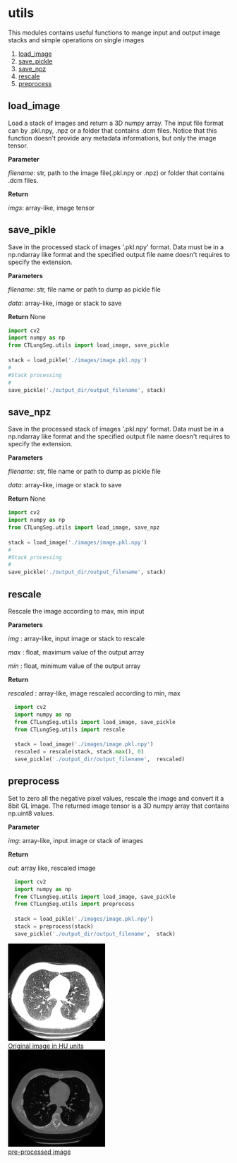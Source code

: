 # utils

This modules contains useful functions to mange input and output image stacks and simple operations on single images


1. [load_image](#load_image)
2. [save_pickle](#save_pikle)
3. [save_npz](#save_npz)
4. [rescale](#rescale)
5. [preprocess](#preprocess)


## load_image

Load a stack of images and return a 3D numpy array. The input file format can by .pkl.npy, .npz or a folder that contains .dcm files. Notice that this function doesn't provide any metadata informations, but only the image tensor.

**Parameter**

  *filename*: str, path to the image file(.pkl.npy or .npz) or folder that contains .dcm files.

**Return**

  *imgs*: array-like, image tensor

## save_pikle

Save in the processed stack of images '.pkl.npy' format. Data must be in a np.ndarray like format and the specified output file name doesn't requires to specify the extension.  

**Parameters**

  *filename*: str, file name or path to dump as pickle file

  *data*: array-like, image or stack to save

**Return** None

```python
import cv2
import numpy as np
from CTLungSeg.utils import load_image, save_pickle

stack = load_pikle('./images/image.pkl.npy')
#
#Stack processing
#
save_pickle('./output_dir/output_filename', stack)
```

## save_npz

Save in the processed stack of images '.pkl.npy' format. Data must be in a np.ndarray like format and the specified output file name doesn't requires to specify the extension.  

**Parameters**

  *filename*: str, file name or path to dump as   pickle file

  *data*: array-like, image or stack to save

**Return** None

```python
import cv2
import numpy as np
from CTLungSeg.utils import load_image, save_npz

stack = load_image('./images/image.pkl.npy')
#
#Stack processing
#
save_pickle('./output_dir/output_filename', stack)
```

## rescale

Rescale the image according to max, min input

**Parameters**

  *img* : array-like, input image or stack to rescale

  *max* : float, maximum value of the output array

  *min* : float, minimum value of the output array

**Return**

  *rescaled* : array-like, image rescaled according to min, max

```python
  import cv2
  import numpy as np
  from CTLungSeg.utils import load_image, save_pickle
  from CTLungSeg.utils import rescale

  stack = load_image('./images/image.pkl.npy')
  rescaled = rescale(stack, stack.max(), 0)
  save_pickle('./output_dir/output_filename',  rescaled)
```

## preprocess

Set to zero all the negative pixel values, rescale the image and convert it a 8bit GL image. The returned image tensor is a 3D numpy array that contains np.uint8 values.

**Parameter**

  *img*: array-like, input image or stack of images

**Return**

  *out*: array like, rescaled image

```python
  import cv2
  import numpy as np
  from CTLungSeg.utils import load_image, save_pickle
  from CTLungSeg.utils import preprocess

  stack = load_pikle('./images/image.pkl.npy')
  stack = preprocess(stack)
  save_pickle('./output_dir/output_filename',  stack)
```

<a href="https://github.com/RiccardoBiondi/segmentation/blob/master/docs/CTLungSeg/images/not_rescaled.png">
  <div class="image">
    <img src="https://github.com/RiccardoBiondi/segmentation/blob/master/docs/CTLungSeg/images/not_rescaled.png" width="220" height="220">
  </div>
  <div class="text_caption"> Original image in HU units </div>
</a>

<a href="https://github.com/RiccardoBiondi/segmentation/blob/master/docs/CTLungSeg/images/rescaled.png">
  <div class="image">
    <img src="https://github.com/RiccardoBiondi/segmentation/blob/master/docs/CTLungSeg/images/rescaled.png" width="220" height="220">
  </div>
  <div class="text_caption"> pre-processed image </div>
</a>
